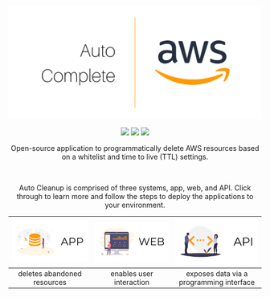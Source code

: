 ![](./static/banner.png)

<p align="center">
<a href="https://travis-ci.org/servian/aws-auto-cleanup"><img src="https://travis-ci.org/servian/aws-auto-cleanup.svg?branch=master"></a> <a href="https://www.codacy.com/app/servian/aws-auto-cleanup?utm_source=github.com&utm_medium=referral&utm_content=servian/aws-auto-cleanup&utm_campaign=Badge_Grade"><img src="https://api.codacy.com/project/badge/Grade/4f20fbbb03464b9aa6c558a4415d2288"></a> <a href="https://www.codacy.com/app/servian/aws-auto-cleanup?utm_source=github.com&utm_medium=referral&utm_content=servian/aws-auto-cleanup&utm_campaign=Badge_Coverage"><img src="https://api.codacy.com/project/badge/Coverage/4f20fbbb03464b9aa6c558a4415d2288"></a>
</p>

<p align="center">
Open-source application to programmatically delete AWS resources based on a whitelist and time to live (TTL) settings.
</p>
<br/>
<p align="center">
Auto Cleanup is comprised of three systems, app, web, and API. Click through to learn more and follow the steps to deploy the applications to your environment.
</p>

| [![app](./static/app.png)](./app/) | [![web](./static/web.png)](./web/) |    [![api](./static/api.png)](./api/)    |
| :--------------------------------: | :--------------------------------: | :--------------------------------------: |
|    deletes abandoned resources     |      enables user interaction      | exposes data via a programming interface |
